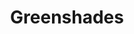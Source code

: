 ---
facebook: https://facebook.com/GreenshadesSoftware
instagram: https://instagram.com/greenshades_
linkedin: https://linkedin.com/company/greenshades-software
logohandle: greenshades
sort: greenshades
title: Greenshades
twitter: https://x.com/Greenshades_
website: https://go.greenshades.com/
youtube: https://youtube.com/channel/UC83VM0PbdJNAEOGBZnh3y4A
---